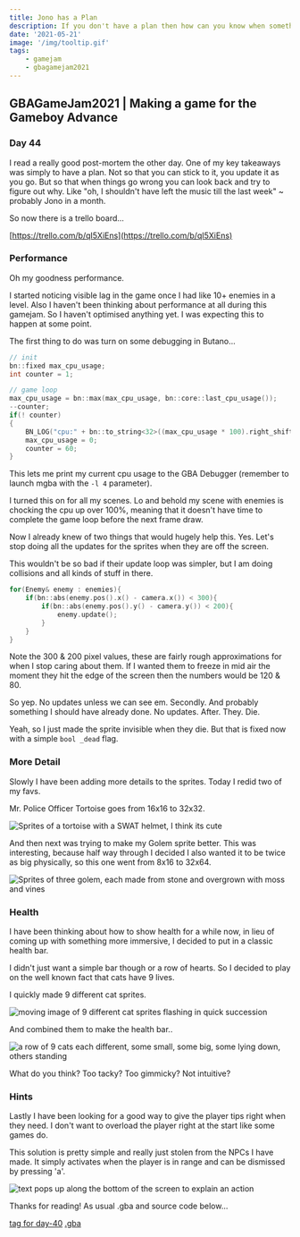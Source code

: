 ```yaml
---
title: Jono has a Plan
description: If you don't have a plan then how can you know when something didn't go to plan? Making a plan, improving my character sprites and a talk about performance in Butano
date: '2021-05-21'
image: '/img/tooltip.gif'
tags:
    - gamejam
    - gbagamejam2021
---
```


>
## GBAGameJam2021 | Making a game for the Gameboy Advance

### Day 44

I read a really good post-mortem the other day. One of my key takeaways was simply to have a plan. Not so that you can stick to it, you update it as you go. But so that when things go wrong you can look back and try to figure out why. Like "oh, I shouldn't have left the music till the last week" ~ probably Jono in a month.

So now there is a trello board...

[https://trello.com/b/qI5XiEns](https://trello.com/b/qI5XiEns)

### Performance

Oh my goodness performance.

I started noticing visible lag in the game once I had like 10+ enemies in a level. Also I haven't been thinking about performance at all during this gamejam. So I haven't optimised anything yet. I was expecting this to happen at some point.

The first thing to do was turn on some debugging in Butano...

``` cpp
// init
bn::fixed max_cpu_usage;
int counter = 1;

// game loop
max_cpu_usage = bn::max(max_cpu_usage, bn::core::last_cpu_usage());
--counter;
if(! counter)
{
    BN_LOG("cpu:" + bn::to_string<32>((max_cpu_usage * 100).right_shift_integer()));
    max_cpu_usage = 0;
    counter = 60;
}
```

This lets me print my current cpu usage to the GBA Debugger (remember to launch mgba with the `-l 4` parameter).

I turned this on for all my scenes. Lo and behold my scene with enemies is chocking the cpu up over 100%, meaning that it doesn't have time to complete the game loop before the next frame draw.

Now I already knew of two things that would hugely help this. Yes. Let's stop doing all the updates for the sprites when they are off the screen.

This wouldn't be so bad if their update loop was simpler, but I am doing collisions and all kinds of stuff in there.

``` cpp
for(Enemy& enemy : enemies){
    if(bn::abs(enemy.pos().x() - camera.x()) < 300){
        if(bn::abs(enemy.pos().y() - camera.y()) < 200){
            enemy.update();
        }
    }
}
```

Note the 300 & 200 pixel values, these are fairly rough approximations for when I stop caring about them. If I wanted them to freeze in mid air the moment they hit the edge of the screen then the numbers would be 120 & 80.

So yep. No updates unless we can see em. Secondly. And probably something I should have already done. No updates. After. They. Die.

Yeah, so I just made the sprite invisible when they die. But that is fixed now with a simple `bool _dead` flag.

### More Detail

Slowly I have been adding more details to the sprites. Today I redid two of my favs.

Mr. Police Officer Tortoise goes from 16x16 to 32x32.

![Sprites of a tortoise with a SWAT helmet, I think its cute](/img/tortoise.png)


And then next was trying to make my Golem sprite better. This was interesting, because half way through I decided I also wanted it to be twice as big physically, so this one went from 8x16 to 32x64.

![Sprites of three golem, each made from stone and overgrown with moss and vines](/img/golem_progression.png)

### Health

I have been thinking about how to show health for a while now, in lieu of coming up with something more immersive, I decided to put in a classic health bar.

I didn't just want a simple bar though or a row of hearts. So I decided to play on the well known fact that cats have 9 lives.

I quickly made 9 different cat sprites.

![moving image of 9 different cat sprites flashing in quick succession](/img/healthbar-cats.gif)

And combined them to make the health bar..

![a row of 9 cats each different, some small, some big, some lying down, others standing](/img/healthbar.gif)

What do you think? Too tacky? Too gimmicky? Not intuitive?

### Hints

Lastly I have been looking for a good way to give the player tips right when they need. I don't want to overload the player right at the start like some games do.

This solution is pretty simple and really just stolen from the NPCs I have made. It simply activates when the player is in range and can be dismissed by pressing 'a'.

![text pops up along the bottom of the screen to explain an action](/img/tooltip.gif)

Thanks for reading! As usual .gba and source code below...

[tag for day-40](https://github.com/foopod/gbaGamejam2021/releases/tag/day-44) [.gba](https://github.com/foopod/gbaGamejam2021/releases/download/day-44/feline-day44.gba)

